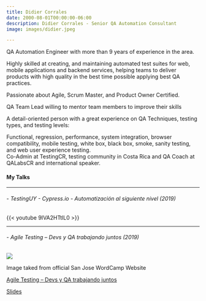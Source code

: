 ```yaml
---
title: Didier Corrales 
date: 2000-08-01T00:00:00-06:00
description: Didier Corrales - Senior QA Automation Consultant
image: images/didier.jpeg

---
```

QA Automation Engineer with more than 9 years of experience in the area.

Highly skilled at creating, and maintaining automated test suites for web, mobile applications and backend services, helping teams to deliver products with high quality in the best time possible applying best QA practices.

Passionate about Agile, Scrum Master, and Product Owner Certified.

QA Team Lead willing to mentor team members to improve their skills

A detail-oriented person with a great experience on QA Techniques, testing types, and testing levels:

Functional, regression, performance, system integration, browser compatibility, mobile testing, white box, black box, smoke, sanity testing, and web user experience testing.  
Co-Admin at TestingCR, testing community in Costa Rica and QA Coach at QALabsCR and international speaker.

 

 

#### My Talks

***

###### - TestingUY - Cypress.io - Automatización al siguiente nivel (2019)

{{< youtube 9IVA2HTtlL0 >}}

***

###### - Agile Testing – Devs y QA trabajando juntos (2019)

![](/images/wordcamp2019.png)

Image taked from official San Jose WordCamp Website

[Agile Testing – Devs y QA trabajando juntos](https://2019.sanjose.wordcamp.org/speaker/didier-corrales-alexander-gonzales/#more-6731 "Agile Testing – Devs y QA trabajando juntos")

[Slides](https://drive.google.com/file/d/13D1ihTXVBTu4UOv0lFeGy4m-dv3aXATk/view "Slides")